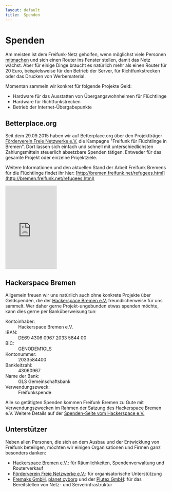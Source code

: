 ```yaml
---
layout: default
title:  Spenden
---
```

# Spenden

Am meisten ist dem Freifunk-Netz geholfen, wenn möglichst viele Personen [mitmachen] und sich einen Router ins Fenster stellen, damit das Netz wächst. Aber für einige Dinge braucht es natürlich mehr als einen Router für 20 Euro, beispielsweise für den Betrieb der Server, für Richtfunkstrecken oder das Drucken von Werbematerial.

Momentan sammeln wir konkret für folgende Projekte Geld:

* Hardware für das Ausstatten von Übergangswohnheimen für Flüchtlinge
* Hardware für Richtfunkstrecken
* Betrieb der Internet-Übergabepunkte

## Betterplace.org
Seit dem 29.09.2015 haben wir auf Betterplace.org über den Projektträger [Förderverein Freie Netzwerke e.V.](https://www.betterplace.org/de/organisations/freifunk) die Kampagne "Freifunk für Flüchtlinge in Bremen".
Dort lassen sich einfach und schnell mit unterschiedlichsten Zahlungsmitteln steuerlich absetzbare Spenden tätigen. Entweder für das gesamte Projekt oder einzelne Projektziele.

Weitere Informationen und den aktuellen Stand der Arbeit Freifunk Bremens für die Flüchtlinge findet ihr hier: [http://bremen.freifunk.net/refugees.html](http://bremen.freifunk.net/refugees.html)

<iframe frameborder="0" marginheight="0" marginwidth="0" src="https://www.betterplace.org/de/projects/34467-freifunk-fur-fluchtlinge-in-bremen/widget" width="160" height="260" style="border: 0; padding:0; margin:0;">Informieren und spenden: <a href='https://www.betterplace.org/de/projects/34467-freifunk-fur-fluchtlinge-in-bremen/widget' target='_blank'>„Freifunk für Flüchtlinge in Bremen“</a> auf betterplace.org öffnen.</iframe>

## Hackerspace Bremen
Allgemein freuen wir uns natürlich auch ohne konkrete Projekte über Geldspenden, die der [Hackerspace Bremen e.V.] freundlicherweise für uns sammelt. Wer daher gerne Projekt-ungebunden etwas spenden möchte, kann dies gerne per Banküberweisung tun:

<dl class="dl-horizontal">
    <dt>Kontoinhaber:</dt><dd>Hackerspace Bremen e.V.</dd>
    <dt>IBAN:</dt><dd>DE69 4306 0967 2033 5844 00</dd>
    <dt>BIC:</dt><dd>GENODEM1GLS</dd>
    <dt>Kontonummer:</dt><dd>2033584400</dd>
    <dt>Bankleitzahl:</dt><dd>43060967</dd>
    <dt>Name der Bank:</dt><dd>GLS Gemeinschaftsbank</dd>
    <dt>Verwendungszweck:</dt><dd>Freifunkspende</dd>
</dl>

Alle so getätigten Spenden kommen Freifunk Bremen zu Gute mit Verwendungszwecken im Rahmen der Satzung des Hackerspace Bremen e.V.
Weitere Details auf der [Spenden-Seite vom Hackerspace e.V.]

## Unterstützer

Neben allen Personen, die sich an dem Ausbau und der Entwicklung von Freifunk beteiligen, möchten wir einigen Organisationen und Firmen ganz besonders danken:

* [Hackerspace Bremen e.V.]: für Räumlichkeiten, Spendenverwaltung und Routerverkauf
* [Förderverein Freie Netzwerke e.V.](http://foerderverein.freie-netzwerke.de): für organisatorische Unterstützung
* [Fremaks GmbH](http://fremaks.de), [planet cyborg](https://planetcyborg.de) und der [Plutex GmbH](http://www.plutex.de): für das Bereitstellen von Netz- und Serverinfrastruktur

[mitmachen]: /mitmachen.html
[Hackerspace Bremen e.V.]: https://www.hackerspace-bremen.de
[Spenden-Seite vom Hackerspace e.V.]: https://www.hackerspace-bremen.de/spenden/
